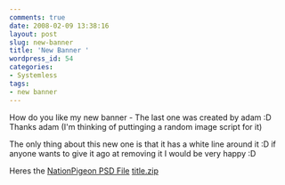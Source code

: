 ```yaml
---
comments: true
date: 2008-02-09 13:38:16
layout: post
slug: new-banner
title: 'New Banner '
wordpress_id: 54
categories:
- Systemless
tags:
- new banner
---
```


How do you like my new banner - The last one was created by adam :D Thanks adam (I'm thinking of puttinging a random image script for it)

The only thing about this new one is that it has a white line around it :D if anyone wants to give it ago at removing it I would be very happy :D

Heres the [NationPigeon PSD File](/uploads/2008/02/nationpigeontitle.zip) [title.zip](/uploads/2008/02/title.zip)
